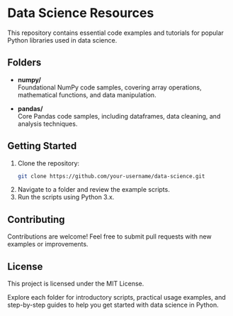 # Data Science Resources

This repository contains essential code examples and tutorials for popular Python libraries used in data science.

## Folders

- **numpy/**  
    Foundational NumPy code samples, covering array operations, mathematical functions, and data manipulation.

- **pandas/**  
    Core Pandas code samples, including dataframes, data cleaning, and analysis techniques.

## Getting Started

1. Clone the repository:
   ```bash
   git clone https://github.com/your-username/data-science.git
   ```
2. Navigate to a folder and review the example scripts.
3. Run the scripts using Python 3.x.

## Contributing

Contributions are welcome! Feel free to submit pull requests with new examples or improvements.

## License

This project is licensed under the MIT License.

Explore each folder for introductory scripts, practical usage examples, and step-by-step guides to help you get started with data science in Python.